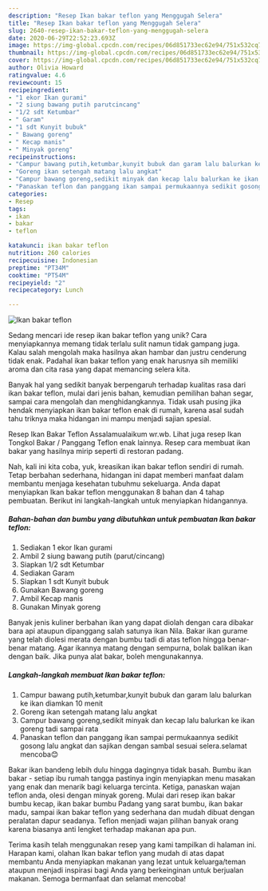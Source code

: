 ```yaml
---
description: "Resep Ikan bakar teflon yang Menggugah Selera"
title: "Resep Ikan bakar teflon yang Menggugah Selera"
slug: 2640-resep-ikan-bakar-teflon-yang-menggugah-selera
date: 2020-06-29T22:52:23.693Z
image: https://img-global.cpcdn.com/recipes/06d851733ec62e94/751x532cq70/ikan-bakar-teflon-foto-resep-utama.jpg
thumbnail: https://img-global.cpcdn.com/recipes/06d851733ec62e94/751x532cq70/ikan-bakar-teflon-foto-resep-utama.jpg
cover: https://img-global.cpcdn.com/recipes/06d851733ec62e94/751x532cq70/ikan-bakar-teflon-foto-resep-utama.jpg
author: Olivia Howard
ratingvalue: 4.6
reviewcount: 15
recipeingredient:
- "1 ekor Ikan gurami"
- "2 siung bawang putih parutcincang"
- "1/2 sdt Ketumbar"
- " Garam"
- "1 sdt Kunyit bubuk"
- " Bawang goreng"
- " Kecap manis"
- " Minyak goreng"
recipeinstructions:
- "Campur bawang putih,ketumbar,kunyit bubuk dan garam lalu balurkan ke ikan diamkan 10 menit"
- "Goreng ikan setengah matang lalu angkat"
- "Campur bawang goreng,sedikit minyak dan kecap lalu balurkan ke ikan goreng tadi sampai rata"
- "Panaskan teflon dan panggang ikan sampai permukaannya sedikit gosong lalu angkat dan sajikan dengan sambal sesuai selera.selamat mencoba😊"
categories:
- Resep
tags:
- ikan
- bakar
- teflon

katakunci: ikan bakar teflon 
nutrition: 260 calories
recipecuisine: Indonesian
preptime: "PT34M"
cooktime: "PT54M"
recipeyield: "2"
recipecategory: Lunch

---
```



![Ikan bakar teflon](https://img-global.cpcdn.com/recipes/06d851733ec62e94/751x532cq70/ikan-bakar-teflon-foto-resep-utama.jpg)

Sedang mencari ide resep ikan bakar teflon yang unik? Cara menyiapkannya memang tidak terlalu sulit namun tidak gampang juga. Kalau salah mengolah maka hasilnya akan hambar dan justru cenderung tidak enak. Padahal ikan bakar teflon yang enak harusnya sih memiliki aroma dan cita rasa yang dapat memancing selera kita.

Banyak hal yang sedikit banyak berpengaruh terhadap kualitas rasa dari ikan bakar teflon, mulai dari jenis bahan, kemudian pemilihan bahan segar, sampai cara mengolah dan menghidangkannya. Tidak usah pusing jika hendak menyiapkan ikan bakar teflon enak di rumah, karena asal sudah tahu triknya maka hidangan ini mampu menjadi sajian spesial.

Resep Ikan Bakar Teflon Assalamualaikum wr.wb. Lihat juga resep Ikan Tongkol Bakar / Panggang Teflon enak lainnya. Resep cara membuat ikan bakar yang hasilnya mirip seperti di restoran padang.


Nah, kali ini kita coba, yuk, kreasikan ikan bakar teflon sendiri di rumah. Tetap berbahan sederhana, hidangan ini dapat memberi manfaat dalam membantu menjaga kesehatan tubuhmu sekeluarga. Anda dapat menyiapkan Ikan bakar teflon menggunakan 8 bahan dan 4 tahap pembuatan. Berikut ini langkah-langkah untuk menyiapkan hidangannya.

<!--inarticleads1-->

##### Bahan-bahan dan bumbu yang dibutuhkan untuk pembuatan Ikan bakar teflon:

1. Sediakan 1 ekor Ikan gurami
1. Ambil 2 siung bawang putih (parut/cincang)
1. Siapkan 1/2 sdt Ketumbar
1. Sediakan  Garam
1. Siapkan 1 sdt Kunyit bubuk
1. Gunakan  Bawang goreng
1. Ambil  Kecap manis
1. Gunakan  Minyak goreng


Banyak jenis kuliner berbahan ikan yang dapat diolah dengan cara dibakar bara api ataupun dipanggang salah satunya ikan Nila. Bakar ikan gurame yang telah diolesi merata dengan bumbu tadi di atas teflon hingga benar-benar matang. Agar ikannya matang dengan sempurna, bolak balikan ikan dengan baik. Jika punya alat bakar, boleh mengunakannya. 

<!--inarticleads2-->

##### Langkah-langkah membuat Ikan bakar teflon:

1. Campur bawang putih,ketumbar,kunyit bubuk dan garam lalu balurkan ke ikan diamkan 10 menit
1. Goreng ikan setengah matang lalu angkat
1. Campur bawang goreng,sedikit minyak dan kecap lalu balurkan ke ikan goreng tadi sampai rata
1. Panaskan teflon dan panggang ikan sampai permukaannya sedikit gosong lalu angkat dan sajikan dengan sambal sesuai selera.selamat mencoba😊


Bakar ikan bandeng lebih dulu hingga dagingnya tidak basah. Bumbu ikan bakar - setiap ibu rumah tangga pastinya ingin menyiapkan menu masakan yang enak dan menarik bagi keluarga tercinta. Ketiga, panaskan wajan teflon anda, olesi dengan minyak goreng. Mulai dari resep ikan bakar bumbu kecap, ikan bakar bumbu Padang yang sarat bumbu, ikan bakar madu, sampai ikan bakar teflon yang sederhana dan mudah dibuat dengan peralatan dapur seadanya. Teflon menjadi wajan pilihan banyak orang karena biasanya anti lengket terhadap makanan apa pun. 

Terima kasih telah menggunakan resep yang kami tampilkan di halaman ini. Harapan kami, olahan Ikan bakar teflon yang mudah di atas dapat membantu Anda menyiapkan makanan yang lezat untuk keluarga/teman ataupun menjadi inspirasi bagi Anda yang berkeinginan untuk berjualan makanan. Semoga bermanfaat dan selamat mencoba!
